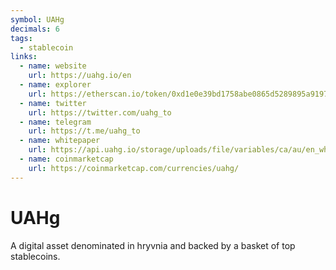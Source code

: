 ```yaml
---
symbol: UAHg
decimals: 6
tags:
  - stablecoin
links:
  - name: website
    url: https://uahg.io/en
  - name: explorer
    url: https://etherscan.io/token/0xd1e0e39bd1758abe0865d5289895a9197c6cd549
  - name: twitter
    url: https://twitter.com/uahg_to
  - name: telegram
    url: https://t.me/uahg_to
  - name: whitepaper
    url: https://api.uahg.io/storage/uploads/file/variables/ca/au/en_whitepaper.pdf
  - name: coinmarketcap
    url: https://coinmarketcap.com/currencies/uahg/
---
```


# UAHg

A digital asset denominated in hryvnia and backed by a basket of top stablecoins.

